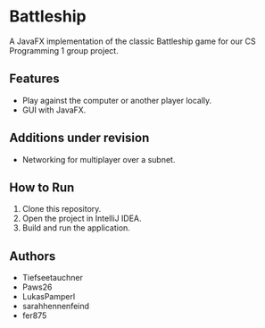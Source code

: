 # Battleship

A JavaFX implementation of the classic Battleship game for our CS Programming 1 group project.

## Features
- Play against the computer or another player locally.
- GUI with JavaFX.

## Additions under revision
- Networking for multiplayer over a subnet.

## How to Run
1. Clone this repository.
2. Open the project in IntelliJ IDEA.
3. Build and run the application.

## Authors
- Tiefseetauchner  
- Paws26  
- LukasPamperl
- sarahhennenfeind
- fer875
